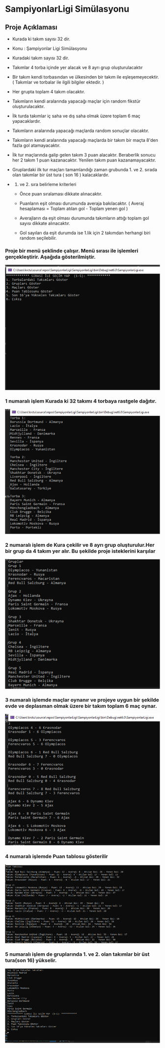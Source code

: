 # SampiyonlarLigi Simülasyonu
## Proje Açıklaması 

- Kurada ki takım sayısı 32 dir.
- Konu : Şampiyonlar Ligi Simülasyonu

- Kuradaki takım sayısı 32 dir.

- Takımlar 4 torba içinde yer alacak ve 8 ayrı grup oluşturulacaktır

- Bir takım kendi torbasından ve ülkesinden bir takım ile eşleşemeyecektir. ( Takımlar ve torbalar ile ilgili bilgiler ektedir. )

- Her grupta toplam 4 takım olacaktır.

- Takımların kendi aralarında yapacağı maçlar için random fikstür oluşturulacaktır.

- İlk turda takımlar iç saha ve dış saha olmak üzere toplam 6 maç yapacaklardır.

- Takımların aralarında yapacağı maçlarda random sonuçlar olacaktır.

- Takımların kendi aralarında yapacağı maçlarda bir takım bir maçta 8'den fazla gol atamayacaktır.

- İlk tur maçlarında galip gelen takım 3 puan alacaktır. Beraberlik sonucu her 2 takım 1 puan kazanacaktır. Yenilen takım puan kazanamayacaktır.

- Gruplardaki ilk tur maçları tamamlandığı zaman grubunda 1. ve 2. sırada olan takımlar bir üst tura ( son 16 ) kalacaklardır.

- 1. ve 2. sıra belirleme kriterleri 

    - Önce puan sıralaması dikkate alınacaktır. 

   - Puanların eşit olması durumunda averaja bakılacaktır. ( Averaj hesaplaması = Toplam atılan gol - Toplam yenen gol )

   - Averajların da eşit olması durumunda takımların attığı toplam gol sayısı dikkate alınacaktır.

   - Gol sayıları da eşit durumda ise 1.lik için 2 takımdan herhangi biri random seçilebilir.

### Proje bir menü şeklinde çalışır. Menü sırası ile işlemleri gerçekleştirir. Aşağıda gösterilmiştir.
![simülasyon](images/menu.png)

### 1 numaralı işlem Kurada ki 32 takımı 4 torbaya rastgele dağıtır.
![simülasyon](images/torbalar.png)

### 2 numaralı işlem de Kura çekilir ve 8 ayrı grup oluşturulur.Her bir grup da 4 takım yer alır. Bu şekilde proje isteklerini karşılar
![simülasyon](images/gruplar.png)
### 3 numaralı işlemde maçlar oynanır ve projeye uygun bir şekilde evde ve deplasman olmak üzere bir takım toplam 6 maç oynar.
![simülasyon](images/maclar.png)
### 4 numaralı işlemde Puan tablosu gösterilir
![simülasyon](images/puantablosu.png)
### 5 numaralı işlem de gruplarında 1. ve 2. olan takımlar bir üst tura(son 16) yükselir.
![simülasyon](images/son.png)
